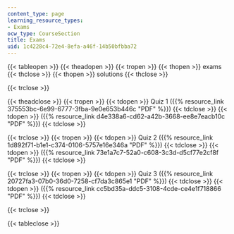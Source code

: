 ```yaml
---
content_type: page
learning_resource_types:
- Exams
ocw_type: CourseSection
title: Exams
uid: 1c4228c4-72e4-8efa-a46f-14b50bfbba72
---
```


{{< tableopen >}}
{{< theadopen >}}
{{< tropen >}}
{{< thopen >}}
exams
{{< thclose >}}
{{< thopen >}}
solutions
{{< thclose >}}

{{< trclose >}}

{{< theadclose >}}
{{< tropen >}}
{{< tdopen >}}
Quiz 1 ({{% resource_link 375553bc-6e99-6777-3fba-9e0e653b446c "PDF" %}})
{{< tdclose >}}
{{< tdopen >}}
({{% resource_link d4e338a6-cd62-a42b-3668-ee8e7eacb10c "PDF" %}})
{{< tdclose >}}

{{< trclose >}}
{{< tropen >}}
{{< tdopen >}}
Quiz 2 ({{% resource_link 1d892f71-b1e1-c374-0106-5757e16e346a "PDF" %}})
{{< tdclose >}}
{{< tdopen >}}
({{% resource_link 73e1a7c7-52a0-c608-3c3d-d5cf77e2cf8f "PDF" %}})
{{< tdclose >}}

{{< trclose >}}
{{< tropen >}}
{{< tdopen >}}
Quiz 3 ({{% resource_link 20727fa3-07b0-36d0-7258-cf7da3c865e1 "PDF" %}})
{{< tdclose >}}
{{< tdopen >}}
({{% resource_link cc5bd35a-ddc5-3108-4cde-ce4e1f718866 "PDF" %}})
{{< tdclose >}}

{{< trclose >}}

{{< tableclose >}}